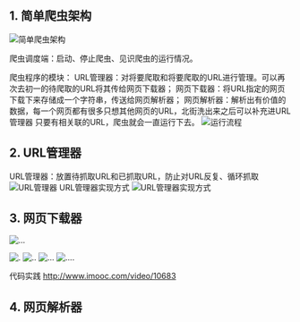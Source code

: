 ## 1. 简单爬虫架构
![简单爬虫架构](http://img.mukewang.com/568282d100013adb12800720.jpg)

爬虫调度端：启动、停止爬虫、见识爬虫的运行情况。

爬虫程序的模块：
URL管理器：对将要爬取和将要爬取的URL进行管理。可以再次去初一的待爬取的URL将其传给网页下载器；
网页下载器：将URL指定的网页下载下来存储成一个字符串，传送给网页解析器；
网页解析器：解析出有价值的数据，每一个网页都有很多只想其他网页的URL，北街洗出来之后可以补充进URL管理器
只要有相关联的URL，爬虫就会一直运行下去。
![运行流程](http://img.mukewang.com/5682a3e00001535c12800720.jpg)

## 2. URL管理器
URL管理器：放置待抓取URL和已抓取URL，防止对URL反复、循环抓取
![URL管理器](http://img.mukewang.com/5682a47a00010f0412800720.jpg)
URL管理器实现方式
![URL管理器实现方式](http://img.mukewang.com/56828413000127d112800720.jpg)

## 3. 网页下载器
![...](http://img.mukewang.com/5682846700012cfc12800720.jpg)

![.](http://img.mukewang.com/5674b79000018cf312800720.jpg)
![..](http://img.mukewang.com/5674b81c0001983212800720.jpg)
![...](http://img.mukewang.com/5674b86b0001c8f712800720.jpg)
![....](http://img.mukewang.com/5674b8b200012bbe12800720.jpg)

代码实践
http://www.imooc.com/video/10683
## 4. 网页解析器